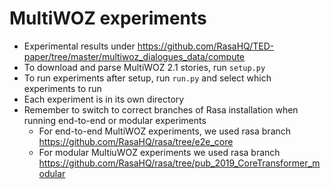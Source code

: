 # MultiWOZ experiments

- Experimental results under https://github.com/RasaHQ/TED-paper/tree/master/multiwoz_dialogues_data/compute
- To download and parse MultiWOZ 2.1 stories, run `setup.py`
- To run experiments after setup, run `run.py` and select which experiments to run
- Each experiment is in its own directory
- Remember to switch to correct branches of Rasa installation when running end-to-end or modular experiments
  - For end-to-end MultiWOZ experiments, we used rasa branch https://github.com/RasaHQ/rasa/tree/e2e_core
  - For modular MultiuWOZ experiments we used rasa branch https://github.com/RasaHQ/rasa/tree/pub_2019_CoreTransformer_modular
